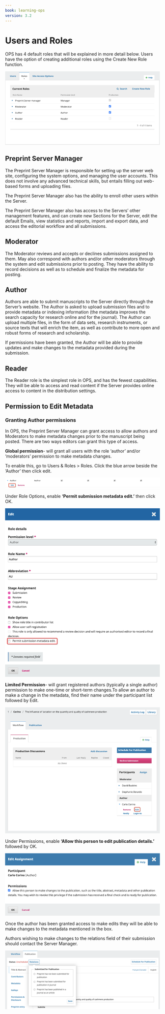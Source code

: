```yaml
---
book: learning-ops
version: 3.2
---
```

# Users and Roles

OPS has 4 default roles that will be explained in more detail below. Users have the option of creating additional roles using the Create New Role function.

![](./assets/learning-ops-users-and-roles-roles.png)

## Preprint Server Manager
The Preprint Server Manager is responsible for setting up the server web site, configuring the system options, and managing the user accounts. This does not involve any advanced technical skills, but entails filling out web-based forms and uploading files.

The Preprint Server Manager also has the ability to enroll other users within the Server.

The Preprint Server Manager also has access to the Servers’ other management features, and can create new Sections for the Server, edit the default Emails, view statistics and reports, import and export data, and access the editorial workflow and all submissions.

## Moderator
The Moderator reviews and accepts or declines submissions assigned to them. May also correspond with authors and/or other moderators through the system and edit submissions prior to posting. They have the ability to record decisions as well as to schedule and finalize the metadata for posting. 

## Author
Authors are able to submit manuscripts to the Server directly through the Server’s website. The Author is asked to upload submission files and to provide metadata or indexing information (the metadata improves the search capacity for research online and for the journal). The Author can upload multiple files, in the form of data sets, research instruments, or source texts that will enrich the item, as well as contribute to more open and robust forms of research and scholarship.

If permissions have been granted, the Author will be able to provide updates and make changes to the metadata provided during the submission. 

## Reader
The Reader role is the simplest role in OPS, and has the fewest capabilities. They will be able to access and read content if the Server provides online access to content in the distribution settings. 

## Permission to Edit Metadata

### Granting Author permissions # 
In OPS, the Preprint Server Manager can grant access to allow authors and Moderators to make metadata changes prior to the manuscript being posted. There are two ways editors can grant this type of access.

**Global permission**- will grant all users with the role ‘author’ and/or ‘moderators’ permission to make metadata changes.

To enable this, go to Users & Roles > Roles. Click the blue arrow beside the ‘Author’ then click edit.

![](./assets/learning-ops-users-and-roles-global-metadata-permission.png)

Under Role Options, enable **‘Permit submission metadata edit.’** then click OK.

![](./assets/learning-ops-users-and-roles-edit-author-permission.png)

**Limited Permission**- will grant registered authors (typically a single author) permission to make one-time or short-term changes.To allow an author to make a change in the metadata, find their name under the participant list followed by Edit. 

![](./assets/learning-ops-users-and-roles-limited-metadata-permission.png)

Under Permissions, enable **‘Allow this person to edit publication details.’** followed by OK.

![](./assets/learning-ops-users-and-roles-edit-limited-metadata-permission.png)

Once the author has been granted access to make edits they will be able to make changes to the metadata mentioned in the box. 

Authors wishing to make changes to the relations field of their submission should contact the Server Manager.

![](./assets/learning-ops-users-and-roles-authors-change-relation.png)



